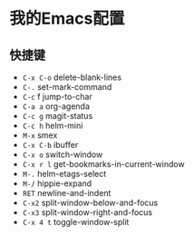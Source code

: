 # 我的Emacs配置

## 快捷键

* `C-x C-o` delete-blank-lines
* `C-.` set-mark-command
* `C-c` f jump-to-char
* `C-a a` org-agenda
* `C-c g` magit-status
* `C-c h` helm-mini
* `M-x` smex
* `C-x C-b` ibuffer
* `C-x o` switch-window
* `C-x r l` get-bookmarks-in-current-window
* `M-.` helm-etags-select
* `M-/` hippie-expand
* `RET` newline-and-indent
* `C-x2` split-window-below-and-focus
* `C-x3` split-window-right-and-focus
* `C-x 4 t` toggle-window-split
